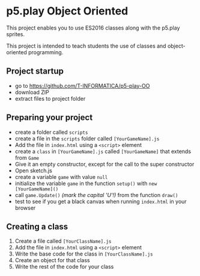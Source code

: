 # p5.play Object Oriented

This project enables you to use ES2016 classes along with the p5.play sprites.

This project is intended to teach students the use of classes and object-oriented programming.

## Project startup

 - go to https://github.com/T-INFORMATICA/p5-play-OO
 - download ZIP
 - extract files to project folder

## Preparing your project

 - create a folder called `scripts`
 - create a file in the `scripts` folder called `[YourGameName].js`
 - Add the file in `index.html` using a `<script>` element
 - create a `class` in `[YourGameName].js` called `[YourGameName]` that extends from `Game`
 - Give it an empty constructor, except for the call to the super constructor
 - Open sketch.js
 - create a variable `game` with value `null`
 - initialize the variable `game` in the function `setup()` with `new [YourGameName]()`
 - call `game.Update()` *(mark the capital 'U'!)* from the function `draw()`
 - test to see if you get a black canvas when running `index.html` in your browser

## Creating a class

 1. Create a file called `[YourClassName].js`
 2. Add the file in `index.html` using a `<script>` element
 3. Write the base code for the class in `[YourClassName].js`
 4. Create an object for that class
 5. Write the rest of the code for your class
